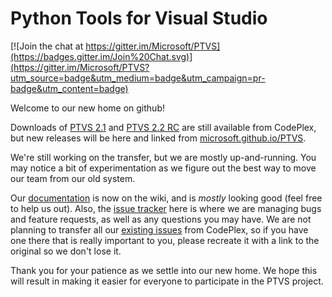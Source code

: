 # Python Tools for Visual Studio

[![Join the chat at https://gitter.im/Microsoft/PTVS](https://badges.gitter.im/Join%20Chat.svg)](https://gitter.im/Microsoft/PTVS?utm_source=badge&utm_medium=badge&utm_campaign=pr-badge&utm_content=badge)

Welcome to our new home on github!

Downloads of [PTVS 2.1](https://pytools.codeplex.com/releases/view/109707) and [PTVS 2.2 RC](https://pytools.codeplex.com/releases/view/614624) are still available from CodePlex, but new releases will be here and linked from [microsoft.github.io/PTVS](https://microsoft.github.io/PTVS).

We're still working on the transfer, but we are mostly up-and-running. You may notice a bit of experimentation as we figure out the best way to move our team from our old system.

Our [documentation](https://github.com/Microsoft/PTVS/wiki) is now on the wiki, and is _mostly_ looking good (feel free to help us out). Also, the [issue tracker](http://github.com/Microsoft/PTVS/issues) here is where we are managing bugs and feature requests, as well as any questions you may have. We are not planning to transfer all our [existing issues](https://pytools.codeplex.com/workitem/list/advanced) from CodePlex, so if you have one there that is really important to you, please recreate it with a link to the original so we don't lose it.

Thank you for your patience as we settle into our new home. We hope this will result in making it easier for everyone to participate in the PTVS project.
